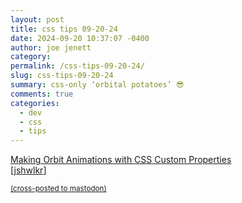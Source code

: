 ```yaml
---
layout: post
title: css tips 09-20-24
date: 2024-09-20 10:37:07 -0400
author: joe jenett
category: 
permalink: /css-tips-09-20-24/
slug: css-tips-09-20-24
summary: css-only ‘orbital potatoes’ 😎
comments: true
categories:
  - dev
  - css
  - tips
---
```

<a title="Making Orbit Animations with CSS Custom Properties / Coder's Block" href="https://codersblock.com/blog/making-orbit-animations-with-css-custom-properties/">Making Orbit Animations with CSS Custom Properties</a><br>[<a title="source" href="https://pinboard.in/u:jshwlkr">jshwlkr</a>]

<a href="https://brid.gy/publish/mastodon"><small>(cross-posted to mastodon)</small></a>